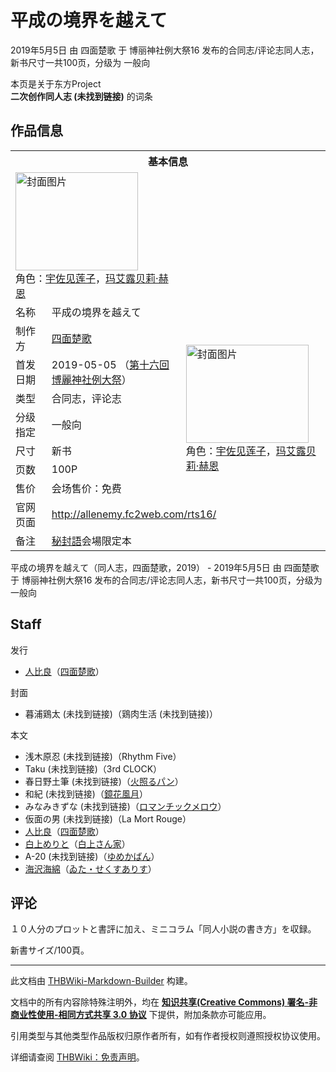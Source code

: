 # 平成の境界を越えて

<!-- source html: G:\repos\THBWiki-Markdown-Builder\THBWikiMarkdown\Temp\main\c\c2\ns0%3A%E5%B9%B3%E6%88%90%E3%81%AE%E5%A2%83%E7%95%8C%E3%82%92%E8%B6%8A%E3%81%88%E3%81%A6.html -->

2019年5月5日 由 四面楚歌 于 博丽神社例大祭16 发布的合同志/评论志同人志，新书尺寸一共100页，分级为 一般向

本页是关于东方Project  
 **二次创作同人志 (未找到链接)** 的词条
## 作品信息

<table><tbody><tr><th colspan="3">基本信息</th></tr><tr><td class="cover-artwork-mobile" colspan="2"><a href="./文件-平成の境界を越えて封面.png.md" class="image" title="封面图片"><img alt="封面图片" src="https://upload.thwiki.cc/thumb/d/d2/%E5%B9%B3%E6%88%90%E3%81%AE%E5%A2%83%E7%95%8C%E3%82%92%E8%B6%8A%E3%81%88%E3%81%A6%E5%B0%81%E9%9D%A2.png/196px-%E5%B9%B3%E6%88%90%E3%81%AE%E5%A2%83%E7%95%8C%E3%82%92%E8%B6%8A%E3%81%88%E3%81%A6%E5%B0%81%E9%9D%A2.png" decoding="async" loading="lazy" width="196" height="157" srcset="https://upload.thwiki.cc/thumb/d/d2/%E5%B9%B3%E6%88%90%E3%81%AE%E5%A2%83%E7%95%8C%E3%82%92%E8%B6%8A%E3%81%88%E3%81%A6%E5%B0%81%E9%9D%A2.png/294px-%E5%B9%B3%E6%88%90%E3%81%AE%E5%A2%83%E7%95%8C%E3%82%92%E8%B6%8A%E3%81%88%E3%81%A6%E5%B0%81%E9%9D%A2.png 1.5x, https://upload.thwiki.cc/thumb/d/d2/%E5%B9%B3%E6%88%90%E3%81%AE%E5%A2%83%E7%95%8C%E3%82%92%E8%B6%8A%E3%81%88%E3%81%A6%E5%B0%81%E9%9D%A2.png/392px-%E5%B9%B3%E6%88%90%E3%81%AE%E5%A2%83%E7%95%8C%E3%82%92%E8%B6%8A%E3%81%88%E3%81%A6%E5%B0%81%E9%9D%A2.png 2x" data-file-width="527" data-file-height="423"></a><div class="cover-char">角色：<a href="./宇佐见莲子.md" title="宇佐见莲子">宇佐见莲子</a>，<a href="./玛艾露贝莉·赫恩.md" title="玛艾露贝莉·赫恩">玛艾露贝莉·赫恩</a></div></td>
</tr><tr><td class="label">名称</td><td colspan="2"> 平成の境界を越えて </td></tr><tr><td class="label">制作方</td><td><a href="./四面楚歌.md" title="四面楚歌">四面楚歌</a></td><td class="cover-artwork" rowspan="7" style="min-width:196px;"><a href="./文件-平成の境界を越えて封面.png.md" class="image" title="封面图片"><img alt="封面图片" src="https://upload.thwiki.cc/thumb/d/d2/%E5%B9%B3%E6%88%90%E3%81%AE%E5%A2%83%E7%95%8C%E3%82%92%E8%B6%8A%E3%81%88%E3%81%A6%E5%B0%81%E9%9D%A2.png/196px-%E5%B9%B3%E6%88%90%E3%81%AE%E5%A2%83%E7%95%8C%E3%82%92%E8%B6%8A%E3%81%88%E3%81%A6%E5%B0%81%E9%9D%A2.png" decoding="async" loading="lazy" width="196" height="157" srcset="https://upload.thwiki.cc/thumb/d/d2/%E5%B9%B3%E6%88%90%E3%81%AE%E5%A2%83%E7%95%8C%E3%82%92%E8%B6%8A%E3%81%88%E3%81%A6%E5%B0%81%E9%9D%A2.png/294px-%E5%B9%B3%E6%88%90%E3%81%AE%E5%A2%83%E7%95%8C%E3%82%92%E8%B6%8A%E3%81%88%E3%81%A6%E5%B0%81%E9%9D%A2.png 1.5x, https://upload.thwiki.cc/thumb/d/d2/%E5%B9%B3%E6%88%90%E3%81%AE%E5%A2%83%E7%95%8C%E3%82%92%E8%B6%8A%E3%81%88%E3%81%A6%E5%B0%81%E9%9D%A2.png/392px-%E5%B9%B3%E6%88%90%E3%81%AE%E5%A2%83%E7%95%8C%E3%82%92%E8%B6%8A%E3%81%88%E3%81%A6%E5%B0%81%E9%9D%A2.png 2x" data-file-width="527" data-file-height="423"></a><div class="cover-char">角色：<a href="./宇佐见莲子.md" title="宇佐见莲子">宇佐见莲子</a>，<a href="./玛艾露贝莉·赫恩.md" title="玛艾露贝莉·赫恩">玛艾露贝莉·赫恩</a></div></td>
</tr><tr><td class="label">首发日期</td><td>2019-05-05&#160;（<a href="/展会作品列表?e=%E5%8D%9A%E4%B8%BD%E7%A5%9E%E7%A4%BE%E4%BE%8B%E5%A4%A7%E7%A5%AD%2316">第十六回 博麗神社例大祭</a>）</td></tr><tr><td class="label">类型</td><td>合同志，评论志</td></tr><tr><td class="label">分级指定</td><td>一般向</td></tr><tr><td class="label">尺寸</td><td>新书</td></tr><tr><td class="label">页数</td><td>100P</td></tr><tr><td class="label">售价</td><td>会场售价：免费</td></tr>
<tr><td class="label">官网页面</td><td colspan="2"><a rel="nofollow" class="external free" href="http://allenemy.fc2web.com/rts16/">http://allenemy.fc2web.com/rts16/</a></td></tr><tr><td class="label">备注</td><td colspan="2"><a href="./秘封語.md" title="秘封語">秘封語</a>会場限定本</td></tr></tbody></table>

平成の境界を越えて（同人志，四面楚歌，2019） - 2019年5月5日 由 四面楚歌 于 博丽神社例大祭16 发布的合同志/评论志同人志，新书尺寸一共100页，分级为 一般向
## Staff
发行

- [人比良](./人比良.md)（[四面楚歌](./四面楚歌.md)）

封面

- 暮浦鶏太 (未找到链接)（鶏肉生活 (未找到链接)）

本文

- 浅木原忍 (未找到链接)（Rhythm Five）
- Taku (未找到链接)（3rd CLOCK）
- 春日野土筆 (未找到链接)（[火照るパン](./火照るパン.md)）
- 和紀 (未找到链接)（[鏡花風月](./鏡花風月.md)）
- みなみきずな (未找到链接)（[ロマンチックメロウ](./ロマンチックメロウ.md)）
- 仮面の男 (未找到链接)（La Mort Rouge）
- [人比良](./人比良.md)（[四面楚歌](./四面楚歌.md)）
- [白上めりと](./白上めりと.md)（[白上さん家](./白上さん家.md)）
- A-20 (未找到链接)（[ゆめかばん](./ゆめかばん.md)）
- [海沢海綿](./海沢海綿.md)（[ゐた・せくすありす](./ゐた・せくすありす.md)）

## 评论

  
１０人分のプロットと書評に加え、ミニコラム「同人小説の書き方」を収録。   

新書サイズ/100頁。
  







---

此文档由 [THBWiki-Markdown-Builder](https://github.com/Delsin-Yu/THBWiki-Markdown-Builder) 构建。

文档中的所有内容除特殊注明外，均在 [**知识共享(Creative Commons) 署名-非商业性使用-相同方式共享 3.0 协议**](https://creativecommons.org/licenses/by-sa/3.0/deed.zh-hans) 下提供，附加条款亦可能应用。

引用类型与其他类型作品版权归原作者所有，如有作者授权则遵照授权协议使用。

详细请查阅 [THBWiki：免责声明](https://thbwiki.cc/THBWiki:%E5%85%8D%E8%B4%A3%E5%A3%B0%E6%98%8E)。

